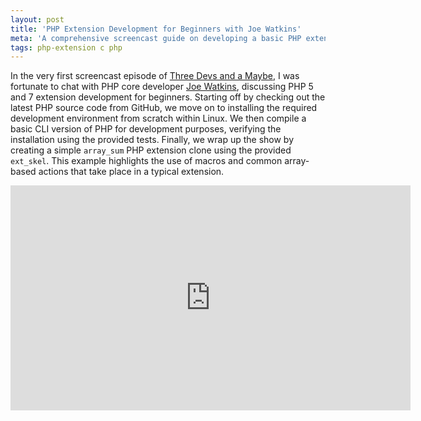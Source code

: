 ```yaml
---
layout: post
title: 'PHP Extension Development for Beginners with Joe Watkins'
meta: 'A comprehensive screencast guide on developing a basic PHP extension from start to finish.'
tags: php-extension c php
---
```


In the very first screencast episode of [Three Devs and a Maybe](http://threedevsandamaybe.com/), I was fortunate to chat with PHP core developer [Joe Watkins](http://blog.krakjoe.ninja/), discussing PHP 5 and 7 extension development for beginners. <!--more-->
Starting off by checking out the latest PHP source code from GitHub, we move on to installing the required development environment from scratch within Linux.
We then compile a basic CLI version of PHP for development purposes, verifying the installation using the provided tests.
Finally, we wrap up the show by creating a simple `array_sum` PHP extension clone using the provided `ext_skel`.
This example highlights the use of macros and common array-based actions that take place in a typical extension.

<iframe width="640" height="360" src="https://www.youtube.com/embed/5FoHyfu8meM" frameborder="0" allowfullscreen></iframe>
